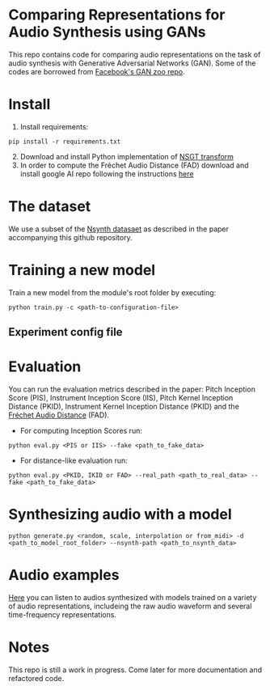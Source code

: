 # Comparing Representations for Audio Synthesis using GANs
This repo contains code for comparing audio representations on the task of audio synthesis with Generative Adversarial Networks (GAN). Some of the codes are borrowed from [Facebook's GAN zoo repo](https://github.com/facebookresearch/pytorch_GAN_zoo).
# Install
1) Install requirements:

```
pip install -r requirements.txt
```
2) Download and install Python implementation of [NSGT transform](https://github.com/grrrr/nsgt) 
3) In order to compute the Fréchet Audio Distance (FAD) download and install google AI repo following the instructions [here](https://github.com/google-research/google-research/tree/master/frechet_audio_distance)

# The dataset
We use a subset of the [Nsynth datasaet](https://magenta.tensorflow.org/datasets/nsynth) as described in the paper accompanying this github repository.
# Training a new model
Train a new model from the module's root folder by executing:
```
python train.py -c <path-to-configuration-file>
```
## Experiment config file

# Evaluation
You can run the evaluation metrics described in the paper: Pitch Inception Score (PIS), Instrument Inception Score (IIS), Pitch Kernel Inception Distance (PKID), Instrument Kernel Inception Distance (PKID) and the [Fréchet Audio Distance](https://arxiv.org/abs/1812.08466) (FAD).

* For computing Inception Scores run:
```
python eval.py <PIS or IIS> --fake <path_to_fake_data>
```

* For distance-like evaluation run:
```
python eval.py <PKID, IKID or FAD> --real_path <path_to_real_data> --fake <path_to_fake_data>
```

# Synthesizing audio with a model
```
python generate.py <random, scale, interpolation or from_midi> -d <path_to_model_root_folder> --nsynth-path <path_to_nsynth_data>
```
# Audio examples
[Here](https://sites.google.com/view/audio-synthesis-with-gans/p%C3%A1gina-principal) you can listen to audios synthesized with models trained on a variety of audio representations, includeing the raw audio waveform and several time-frequency representations.
# Notes
This repo is still a work in progress. Come later for more documentation and refactored code.
